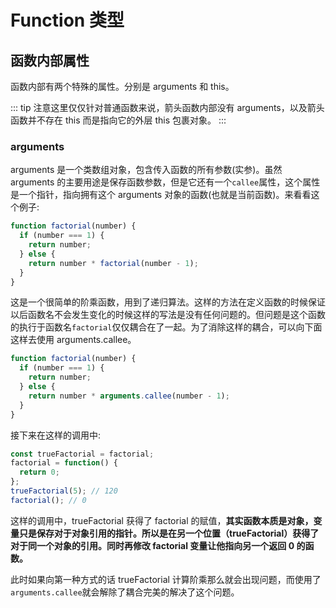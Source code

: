 # Function 类型

## 函数内部属性

函数内部有两个特殊的属性。分别是 arguments 和 this。

::: tip
注意这里仅仅针对普通函数来说，箭头函数内部没有 arguments，以及箭头函数并不存在 this 而是指向它的外层 this 包裹对象。
:::

### arguments

arguments 是一个类数组对象，包含传入函数的所有参数(实参)。虽然 arguments 的主要用途是保存函数参数，但是它还有一个`callee`属性，这个属性是一个指针，指向拥有这个 arguments 对象的函数(也就是当前函数)。来看看这个例子:

```js
function factorial(number) {
  if (number === 1) {
    return number;
  } else {
    return number * factorial(number - 1);
  }
}
```

这是一个很简单的阶乘函数，用到了递归算法。这样的方法在定义函数的时候保证以后函数名不会发生变化的时候这样的写法是没有任何问题的。但问题是这个函数的执行于函数名`factorial`仅仅耦合在了一起。为了消除这样的耦合，可以向下面这样去使用 arguments.callee。

```js
function factorial(number) {
  if (number === 1) {
    return number;
  } else {
    return number * arguments.callee(number - 1);
  }
}
```

接下来在这样的调用中:

```js
const trueFactorial = factorial;
factorial = function() {
  return 0;
};
trueFactorial(5); // 120
factorial(); // 0
```

这样的调用中，trueFactorial 获得了 factorial 的赋值，**其实函数本质是对象，变量只是保存对于对象引用的指针。所以是在另一个位置（trueFactorial）获得了对于同一个对象的引用。同时再修改 factorial 变量让他指向另一个返回 0 的函数。**

此时如果向第一种方式的话 trueFactorial 计算阶乘那么就会出现问题，而使用了`arguments.callee`就会解除了耦合完美的解决了这个问题。
